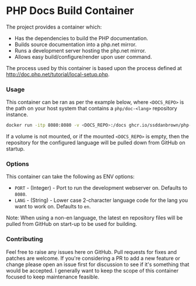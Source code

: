 # PHP Docs Build Container

The project provides a container which:

- Has the dependencies to build the PHP documentation.
- Builds source documentation into a php.net mirror.
- Runs a development server hosting the php.net mirror.
- Allows easy build/configure/render upon user command.

The process used by this container is based upon the process defined at http://doc.php.net/tutorial/local-setup.php.

### Usage

This container can be ran as per the example below, where `<DOCS_REPO>` is the path on your 
host system that contains a `php/doc-<lang>` repository instance.

```bash
docker run -itp 8080:8080 -v <DOCS_REPO>:/docs ghcr.io/ssddanbrown/php-docs-builder:latest
```

If a volume is not mounted, or if the mounted `<DOCS_REPO>` is empty, then the repository for the 
configured language will be pulled down from GitHub on startup.

### Options

This container can take the following as ENV options:

- `PORT` - (Integer) - Port to run the development webserver on. Defaults to `8080`.
- `LANG` - (String)  - Lower case 2-character language code for the lang you want to work on. Defaults to `en`.

Note: When using a non-en language, the latest en repository files will be pulled from GitHub on start-up
to be used for building.

### Contributing

Feel free to raise any issues here on GitHub. Pull requests for fixes and patches are welcome.
If you're considering a PR to add a new feature or change please open an issue first for discussion to see if it's something that would be accepted.
I generally want to keep the scope of this container focused to keep maintenance feasible.